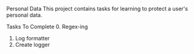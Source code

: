 Personal Data
This project contains tasks for learning to protect a user's personal data.

Tasks To Complete
0. Regex-ing
1. Log formatter
2. Create logger
